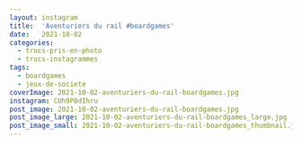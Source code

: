 ```yaml
---
layout: instagram
title:  'Aventuriers du rail #boardgames'
date:   2021-10-02
categories: 
  - trucs-pris-en-photo
  - trucs-instagrammes
tags: 
  - boardgames
  - jeux-de-societe
coverImage: 2021-10-02-aventuriers-du-rail-boardgames.jpg
instagram: CUh9P8dIhru
post_image: 2021-10-02-aventuriers-du-rail-boardgames.jpg
post_image_large: 2021-10-02-aventuriers-du-rail-boardgames_large.jpg
post_image_small: 2021-10-02-aventuriers-du-rail-boardgames_thumbnail.jpg
---
```



